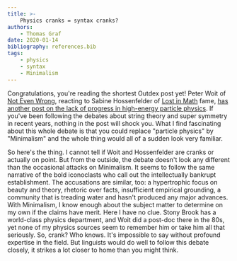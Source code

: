 ```yaml
---
title: >-
    Physics cranks = syntax cranks?
authors:
    - Thomas Graf
date: 2020-01-14
bibliography: references.bib
tags:
    - physics
    - syntax
    - Minimalism
---
```


<!-- START_SUMMARY_BLOCK -->
Congratulations, you're reading the shortest Outdex post yet!
Peter Woit of [Not Even Wrong](https://www.math.columbia.edu/~woit/wordpress/),
reacting to Sabine Hossenfelder of [Lost in Math](https://www.math.columbia.edu/~woit/wordpress/) fame,
[has another post on the lack of progress in high-energy particle physics](https://www.math.columbia.edu/~woit/wordpress/?p=11551).
If you've been following the debates about string theory and super symmetry in recent years, nothing in the post will shock you.
What I find fascinating about this whole debate is that you could replace "particle physics" by "Minimalism" and the whole thing would all of a sudden look very familiar.
<!-- END_SUMMARY_BLOCK -->

So here's the thing.
I cannot tell if Woit and Hossenfelder are cranks or actually on point.
But from the outside, the debate doesn't look any different than the occasional attacks on Minimalism.
It seems to follow the same narrative of the bold iconoclasts who call out the intellectually bankrupt establishment.
The accusations are similar, too: a hypertrophic focus on beauty and theory, rhetoric over facts, insufficient empirical grounding, a community that is treading water and hasn't produced any major advances.
With Minimalism, I know enough about the subject matter to determine on my own if the claims have merit.
Here I have no clue.
Stony Brook has a world-class physics department, and Woit did a post-doc there in the 80s, yet none of my physics sources seem to remember him or take him all that seriously.
So, crank?
Who knows.
It's impossible to say without profound expertise in the field.
But linguists would do well to follow this debate closely, it strikes a lot closer to home than you might think.
